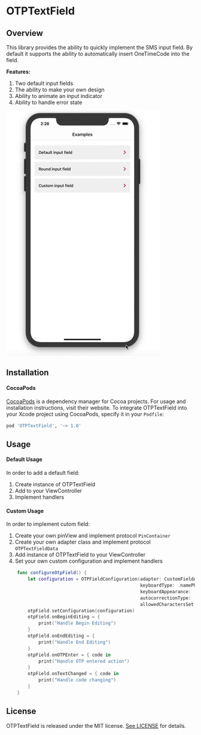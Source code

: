 # OTPTextField



## Overview 

This library provides the ability to quickly implement the SMS input field. By default it supports the ability to automatically insert OneTimeCode into the field. 

**Features:**

1. Two default input fields
2. The ability to make your own design
3. Ability to animate an input indicator
4. Ability to handle error state

![exampleVideo](Images/exampleVideo.gif)

## Installation

#### CocoaPods

[CocoaPods](https://cocoapods.org/) is a dependency manager for Cocoa projects. For usage and installation instructions, visit their website. To integrate OTPTextField into your Xcode project using CocoaPods, specify it in your `Podfile`:

```ruby
pod 'OTPTextField', '~> 1.0'
```



## Usage

#### Default Usage 

In order to add a default field: 

1. Create instance of OTPTextField 
2. Add to your ViewController 
3. Implement handlers 

#### Custom Usage 

In order to implement cutom field:

1. Create your own pinView and implement protocol `PinContainer` 
2. Create your own adapter class and implement protocol `OTPTextFieldData`
3. Add instance of OTPTextField to your ViewController 
4. Set your own custom configuration and implement handlers 

```swift
    func configureOtpField() {
        let configuration = OTPFieldConfiguration(adapter: CustomFieldAdapter(),
                                                  keyboardType: .namePhonePad,
                                                  keyboardAppearance: .light,
                                                  autocorrectionType: .no,
                                                  allowedCharactersSet: .alphanumerics)
        otpField.setConfiguration(configuration)
        otpField.onBeginEditing = {
            print("Handle Begin Editing")
        }
        otpField.onEndEditing = {
            print("Handle End Editing")
        }
        otpField.onOTPEnter = { code in
            print("Handle OTP entered action")
        }
        otpField.onTextChanged = { code in
            print("Handle code changing")
        }
    }
```

## License

OTPTextField is released under the MIT license. [See LICENSE]() for details.

 